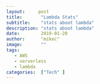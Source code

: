 ```yaml
---
layout:		post
title:       "Lambda Stats"
subtitle:    "stats aboot lambda"
description: "stats aboot lambda"
date:        2019-01-20
author:      "mikec"
image:       ""
tags:
   - AWS
   - serverless
   - lambda
categories:  ["Tech" ]
---
```

